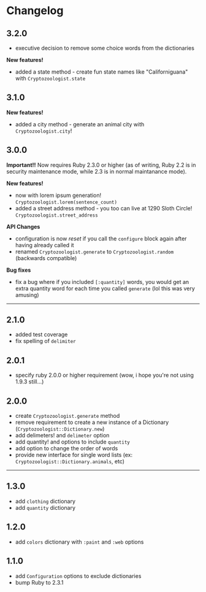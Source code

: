 # Changelog

## 3.2.0

- executive decision to remove some choice words from the dictionaries

**New features!**

- added a state method - create fun state names like "Californiguana" with `Cryptozoologist.state`

## 3.1.0

**New features!**

- added a city method - generate an animal city with `Cryptozoologist.city`!

## 3.0.0

**Important!!** Now requires Ruby 2.3.0 or higher (as of writing, Ruby 2.2 is in security maintenance mode, while 2.3 is in normal maintanance mode).

**New features!**

- now with lorem ipsum generation! `Cryptozoologist.lorem(sentence_count)`
- added a street address method - you too can live at 1290 Sloth Circle! `Cryptozoologist.street_address`

**API Changes**

- configuration is now  _reset_ if you call the `configure` block again after having already called it
- renamed `Cryptozoologist.generate` to `Cryptozoologist.random` (backwards compatible)

**Bug fixes**

- fix a bug where if you included `[:quantity]` words, you would get an extra quantity word for each time you called `generate` (lol this was very amusing)

---

## 2.1.0

- added test coverage
- fix spelling of `delimiter`

## 2.0.1

- specify ruby 2.0.0 or higher requirement (wow, i hope you're not using 1.9.3 still...)

## 2.0.0

- create `Cryptozoologist.generate` method
- remove requirement to create a new instance of a Dictionary (`Cryptozoologist::Dictionary.new`)
- add delimeters! and `delimeter` option
- add quantity! and options to include `quantity`
- add option to change the order of words
- provide new interface for single word lists (ex: `Cryptozoologist::Dictionary.animals`, etc)

---

## 1.3.0

- add `clothing` dictionary
- add `quantity` dictionary

## 1.2.0

- add `colors` dictionary with `:paint` and `:web` options

## 1.1.0

- add `Configuration` options to exclude dictionaries
- bump Ruby to 2.3.1
